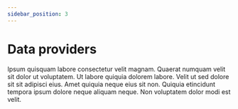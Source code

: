 ```yaml
---
sidebar_position: 3
---
```


# Data providers

Ipsum quisquam labore consectetur velit magnam. Quaerat numquam velit sit dolor ut voluptatem. Ut labore quiquia dolorem labore. Velit ut sed dolore sit sit adipisci eius. Amet quiquia neque eius sit non. Quiquia etincidunt tempora ipsum dolore neque aliquam neque. Non voluptatem dolor modi est velit.
